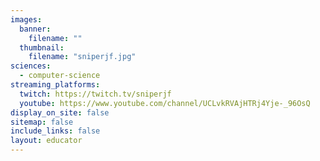 ```yaml
---
images:
  banner:
    filename: ""
  thumbnail:
    filename: "sniperjf.jpg"
sciences:
  - computer-science
streaming_platforms:
  twitch: https://twitch.tv/sniperjf
  youtube: https://www.youtube.com/channel/UCLvkRVAjHTRj4Yje-_96OsQ
display_on_site: false
sitemap: false
include_links: false
layout: educator
---
```

